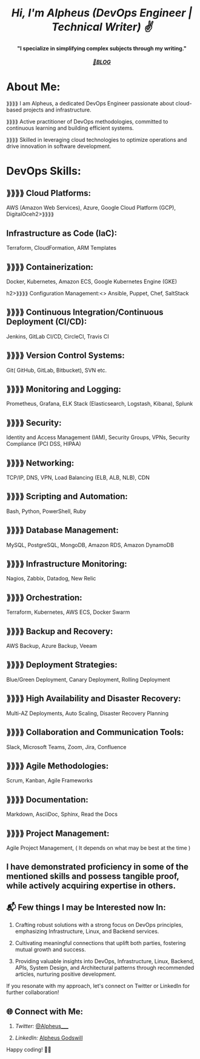<h1 align="center"><em>Hi, I'm Alpheus (DevOps Engineer | Technical Writer) ✌️</em></h1>
<h4 align="center">"I specialize in simplifying complex subjects through my writing."</h4>
<h5 align="center">
  <a href="https://alpheus.hashnode.dev/" target="_blank">📖BLOG</a>  
</h5>

# About Me:

<P>⟫⟫⟫⟫ I am Alpheus, a dedicated DevOps Engineer passionate about cloud-based projects and infrastructure.</P>

<P>⟫⟫⟫⟫ Active practitioner of DevOps methodologies, committed to continuous learning and building efficient systems.</P>

<P>⟫⟫⟫⟫ Skilled in leveraging cloud technologies to optimize operations and drive innovation in software development.</P>

# DevOps Skills:

<p><h2>⟫⟫⟫⟫ Cloud Platforms:</h2> AWS (Amazon Web Services), Azure, Google Cloud Platform (GCP), DigitalOceh2>⟫⟫⟫⟫ <p><h2>Infrastructure as Code (IaC):</h2> Terraform, CloudFormation, ARM Templates</p>
 <p><h2> ⟫⟫⟫⟫ Containerization:</h2> Docker, Kubernetes, Amazon ECS, Google Kubernetes Engine (GKE)</p>h2>⟫⟫⟫⟫ Configuration Management:<> Ansible, Puppet, Chef, SaltStack</p>
<p><h2>⟫⟫⟫⟫ Continuous Integration/Continuous Deployment (CI/CD):</h2> Jenkins, GitLab CI/CD, CircleCI, Travis CI</p>
 <p> <h2>⟫⟫⟫⟫ Version Control Systems:</h2> Git( GitHub, GitLab, Bitbucket), SVN etc.</p>
 <p> <h2>⟫⟫⟫⟫ Monitoring and Logging:</h2> Prometheus, Grafana, ELK Stack (Elasticsearch, Logstash, Kibana), Splunk</p>
 <p> <h2>⟫⟫⟫⟫ Security:</h2> Identity and Access Management (IAM), Security Groups, VPNs, Security Compliance (PCI DSS, HIPAA)</p>
 <p> <h2>⟫⟫⟫⟫ Networking:</h2> TCP/IP, DNS, VPN, Load Balancing (ELB, ALB, NLB), CDN</p>
 <p> <h2>⟫⟫⟫⟫ Scripting and Automation:</h2> Bash, Python, PowerShell, Ruby</p>
 <p> <h2> ⟫⟫⟫⟫ Database Management:</h2> MySQL, PostgreSQL, MongoDB, Amazon RDS, Amazon DynamoDB</p>
<p><h2>⟫⟫⟫⟫ Infrastructure Monitoring:</h2>  Nagios, Zabbix, Datadog, New Relic</p>
 <p> <h2>⟫⟫⟫⟫ Orchestration:</h2> Terraform, Kubernetes, AWS ECS, Docker Swarm</p>
 <p> <h2>⟫⟫⟫⟫ Backup and Recovery:</h2> AWS Backup, Azure Backup, Veeam</p>
  <p><h2>⟫⟫⟫⟫ Deployment Strategies:</h2> Blue/Green Deployment, Canary Deployment, Rolling Deployment</p>
  <p><h2>⟫⟫⟫⟫ High Availability and Disaster Recovery:</h2> Multi-AZ Deployments, Auto Scaling, Disaster Recovery Planning</p>
  <p><h2>⟫⟫⟫⟫ Collaboration and Communication Tools:</h2> Slack, Microsoft Teams, Zoom, Jira, Confluence</p>
  <p><h2>⟫⟫⟫⟫ Agile Methodologies:</h2> Scrum, Kanban, Agile Frameworks</p>
  <p><h2>⟫⟫⟫⟫ Documentation:</h2> Markdown, AsciiDoc, Sphinx, Read the Docs</p>
  <p><h2>⟫⟫⟫⟫ Project Management:</h2> Agile Project Management, ( It depends on what may be best at the time )</p>

<h2>I have demonstrated proficiency in some of the mentioned skills and possess tangible proof, while actively acquiring expertise in others.</h2>

## 📬 Few things I may be Interested now In:
1. Crafting robust solutions with a strong focus on DevOps principles, emphasizing Infrastructure, Linux, and Backend services.

2. Cultivating meaningful connections that uplift both parties, fostering mutual growth and success.

3. Providing valuable insights into DevOps, Infrastructure, Linux, Backend, APIs, System Design, and Architectural patterns through recommended articles, nurturing positive development.

If you resonate with my approach, let's connect on Twitter or LinkedIn for further collaboration!

## 🌐 Connect with Me:
1. <em>Twitter:</em> [@Alpheus\_\_\_](https://twitter.com/Alpheus___)

2.  <em>LinkedIn:</em> [Alpheus Godswill](https://www.linkedin.com/in/alpheus-godswill/)

Happy coding! 🤖✨

<!-- [![Alpheus Godswill's GitHub stats](https://github-readme-stats.vercel.app/api?username=Alpheus-godswill1&count_private=true&show_icons=true&theme=merko)](https://github.com/Alpheus-godswill1/github-readme-stats) -->

<!-- [![My Github Language Stats](https://github-readme-stats.vercel.app/api/top-langs/?username=Alpheus-godswill1&layout=compact&theme=merko)](https://github.com/Alpheus-godswill1/github-readme-stats) -->
